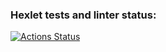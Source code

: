 ### Hexlet tests and linter status:
[![Actions Status](https://github.com/pdasya/frontend-project-46/actions/workflows/hexlet-check.yml/badge.svg)](https://github.com/pdasya/frontend-project-46/actions)